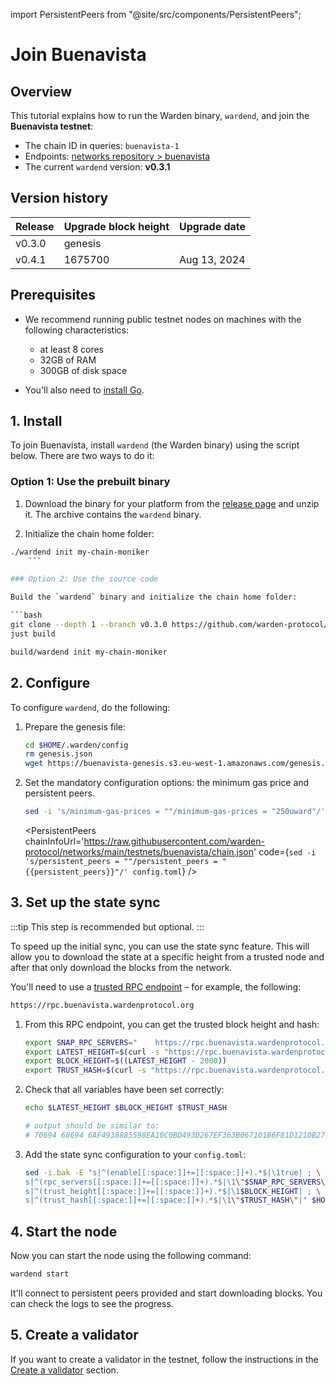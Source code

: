 ﻿---
sidebar_position: 1
---

import PersistentPeers from "@site/src/components/PersistentPeers";

# Join Buenavista

## Overview

This tutorial explains how to run the Warden binary, `wardend`, and join the **Buenavista testnet**:

- The chain ID in queries: `buenavista-1`
- Endpoints: [networks repository > buenavista](https://github.com/warden-protocol/networks/tree/main/testnets/buenavista)
- The current `wardend` version: **v0.3.1**

## Version history

| Release | Upgrade block height | Upgrade date |
| ------- | -------------------- | ------------ |
| v0.3.0  | genesis              |              |
| v0.4.1  | 1675700              | Aug 13, 2024 |

## Prerequisites

- We recommend running public testnet nodes on machines with the following characteristics:

  - at least 8 cores
  - 32GB of RAM
  - 300GB of disk space

- You'll also need to [install Go](https://golang.org/doc/install).

## 1. Install

To join Buenavista, install `wardend` (the Warden binary) using the script below. There are two ways to do it:

### Option 1: Use the prebuilt binary

1. Download the binary for your platform from the [release page](https://github.com/warden-protocol/wardenprotocol/releases/tag/v0.3.0) and unzip it. The archive contains the `wardend` binary.

2. Initialize the chain home folder:

```bash
./wardend init my-chain-moniker
    ```

### Option 2: Use the source code

Build the `wardend` binary and initialize the chain home folder:

```bash
git clone --depth 1 --branch v0.3.0 https://github.com/warden-protocol/wardenprotocol/
just build

build/wardend init my-chain-moniker
```

## 2. Configure

To configure `wardend`, do the following:

1. Prepare the genesis file:

   ```bash
   cd $HOME/.warden/config
   rm genesis.json
   wget https://buenavista-genesis.s3.eu-west-1.amazonaws.com/genesis.json.tar.xz | tar -xJ
   ```

2. Set the mandatory configuration options: the minimum gas price and persistent peers.

   ```bash
   sed -i 's/minimum-gas-prices = ""/minimum-gas-prices = "250uward"/' app.toml
   ```

   <PersistentPeers
   chainInfoUrl='https://raw.githubusercontent.com/warden-protocol/networks/main/testnets/buenavista/chain.json'
   code={`sed -i 's/persistent_peers = ""/persistent_peers = "{{persistent_peers}}"/' config.toml`} />

## 3. Set up the state sync

:::tip
This step is recommended but optional.
:::

To speed up the initial sync, you can use the state sync feature. This will allow you to download the state at a specific height from a trusted node and after that only download the blocks from the network.

You'll need to use a [trusted RPC endpoint](https://github.com/warden-protocol/networks/blob/main/testnets/buenavista/chain.json) – for example, the following:

```bash
https://rpc.buenavista.wardenprotocol.org
```

1. From this RPC endpoint, you can get the trusted block height and hash:

   ```bash
   export SNAP_RPC_SERVERS="    https://rpc.buenavista.wardenprotocol.org:443,https://rpc.buenavista.wardenprotocol.org:443    "
   export LATEST_HEIGHT=$(curl -s "https://rpc.buenavista.wardenprotocol.org/block" | jq -r     .result.block.header.height)
   export BLOCK_HEIGHT=$((LATEST_HEIGHT - 2000))
   export TRUST_HASH=$(curl -s "https://rpc.buenavista.wardenprotocol.org/block?height=$    BLOCK_HEIGHT" | jq -r .result.block_id.hash)
   ```

2. Check that all variables have been set correctly:

   ```bash
   echo $LATEST_HEIGHT $BLOCK_HEIGHT $TRUST_HASH

   # output should be similar to:
   # 70694 68694 6AF4938885598EA10C0BD493D267EF363B067101B6F81D1210B27EBE0B32FA2A
   ```

3. Add the state sync configuration to your `config.toml`:

   ```bash
   sed -i.bak -E "s|^(enable[[:space:]]+=[[:space:]]+).*$|\1true| ; \
   s|^(rpc_servers[[:space:]]+=[[:space:]]+).*$|\1\"$SNAP_RPC_SERVERS\"| ; \
   s|^(trust_height[[:space:]]+=[[:space:]]+).*$|\1$BLOCK_HEIGHT| ; \
   s|^(trust_hash[[:space:]]+=[[:space:]]+).*$|\1\"$TRUST_HASH\"|" $HOME/.warden/config/config.toml
   ```

## 4. Start the node

Now you can start the node using the following command:

```bash
wardend start
```

It'll connect to persistent peers provided and start downloading blocks. You can check the logs to see the progress.

## 5. Create a validator

If you want to create a validator in the testnet, follow the instructions in the [Create a validator](/operate-a-node/create-a-validator) section.

